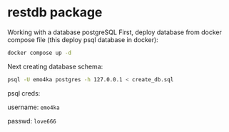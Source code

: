 # restdb package
Working with a database postgreSQL
First, deploy database from docker compose file (this deploy psql database in docker):
```bash
docker compose up -d
```

Next creating database schema:
```bash
psql -U emo4ka postgres -h 127.0.0.1 < create_db.sql
```

psql creds:

username: `emo4ka`

passwd:   `love666`


